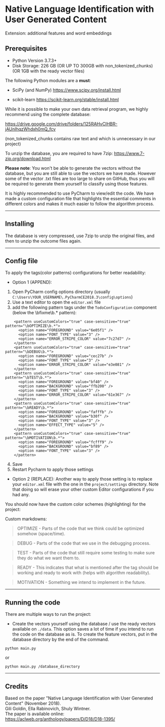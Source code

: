 # Native Language Identification with User Generated Content

Extension: additional features and word embeddings

## Prerequisites

* Python Version 3.7.3+
* Disk Storage: 226 GB (OR UP TO 300GB with non_tokenized_chunks) (OR 1GB with the ready vector files)

The following Python modules are a **must**:

* SciPy (and NumPy) <https://www.scipy.org/install.html>

* scikit-learn <https://scikit-learn.org/stable/install.html>

While it is possible to make your own data retrieval program, we highly recommend using the complete database:

<https://drive.google.com/drive/folders/125RAHvCIHBR-jAUnIhqzWhdxh0mQ_fcv>

(non_tokenized_chunks contains raw text and which is unnecessary in our project)

To unzip the database, you are required to have 7zip: <https://www.7-zip.org/download.html>

**Please note**: You won't be able to generate the vectors without the database, but you are still able to use the vectors we have made. However some of the vector .txt files are too large to share on GitHub, thus you will be required to generate them yourself to classify using those features.

It is highly recommended to use PyCharm to view/edit the code. We have made a custom configuration file that highlights the essential comments in different colors and makes it much easier to follow the algorithm process.

--------------------------------------------------------------------------------

## Installing

The database is very compressed, use 7zip to unzip the original files, and then to unzip the outcome files again.

--------------------------------------------------------------------------------

## Config file

To apply the tags(color patterns) configurations for better readability:

* Option 1 (APPEND):
1. Open PyCharm config options directory (usually `C:\Users\YOUR_USERNAME\.PyCharmCE2018.3\config\options`)
2. Use a text editor to open the `editor.xml` file
3. add the following pattern tags under the `TodoConfiguration` component (below the \bfixme\b.* pattern):

```
    <pattern useCustomColors="true" case-sensitive="true" pattern="\bOPTIMIZE\b.*">
      <option name="FOREGROUND" value="6e05f1" />
      <option name="FONT_TYPE" value="3" />
      <option name="ERROR_STRIPE_COLOR" value="7c27d7" />
    </pattern>
    <pattern useCustomColors="true" case-sensitive="true" pattern="\bDEBUG\b.*">
      <option name="FOREGROUND" value="cec27b" />
      <option name="FONT_TYPE" value="3" />
      <option name="ERROR_STRIPE_COLOR" value="e3e081" />
    </pattern>
    <pattern useCustomColors="true" case-sensitive="true" pattern="\bTEST\b.*">
      <option name="FOREGROUND" value="bf40" />
      <option name="BACKGROUND" value="ffb200" />
      <option name="FONT_TYPE" value="3" />
      <option name="ERROR_STRIPE_COLOR" value="61e367" />
    </pattern>
    <pattern useCustomColors="true" case-sensitive="true" pattern="\bREADY\b.*">
      <option name="FOREGROUND" value="fafffb" />
      <option name="BACKGROUND" value="b30f" />
      <option name="FONT_TYPE" value="3" />
      <option name="EFFECT_TYPE" value="5" />
    </pattern>
    <pattern useCustomColors="true" case-sensitive="true" pattern="\bMOTIVATION\b.*">
      <option name="FOREGROUND" value="fcfff9" />
      <option name="BACKGROUND" value="bf89" />
      <option name="FONT_TYPE" value="3" />
    </pattern>
```

4. Save
5. Restart Pycharm to apply those settings

* Option 2 (REPLACE):
Another way to apply those setting is to replace your `editor.xml` file with the one in the `project/settings` directory. Note that doing so will erase your other custom Editor configurations if you had any.

You should now have the custom color schemes (highlighting) for the project:

Custom markdowns:

> OPTIMIZE - Parts of the code that we think could be optimized somehow (space/time).

> DEBUG - Parts of the code that we use in the debugging process.

> TEST - Parts of the code that still require some testing to make sure they do what we want them to.

> READY - This indicates that what is mentioned after the tag should be working and ready to work with (helps with algorithm readability).

> MOTIVATION - Something we intend to implement in the future.

--------------------------------------------------------------------------------

## Running the code

There are multiple ways to run the project:

* Create the vectors yourself using the database / use the ready vectors
available on `./data`. This option saves a lot of time if you intend to run the code on the database as is.
To create the feature vectors, put in the database directory by the end of the command.
```
python main.py 
```
or
```
python main.py /database_directory
```

--------------------------------------------------------------------------------

## Credits
Based on the paper "Native Language Identification with User Generated Content" (November 2018).  
Gili Goldin, Ella Rabinovich, Shuly Wintner.  
The paper is available online: https://aclweb.org/anthology/papers/D/D18/D18-1395/  
